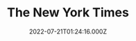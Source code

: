 ---
collection_archive: false
collection_awards: []
collection_category:
  - Reportage
  - Travel
  - Color
  - Workplace
  - Portraits
collection_content: >-
  # T.J. Newman drafted her Novel "Falling" on Cocktail Napkins. It Took Off.


  “Suddenly I have this thought, that all of our lives are in the hands of the
  pilots flying the plane, with that much power and responsibility, how
  vulnerable does that make the pilots?”


  Newman author of the hit suspense novel Falling was a veteran flight
  attendant. While on a Virgin America red-eye from Los Angeles to New York,
  looking out at a cabin filled with dozing strangers. You can imagine the view:
  slack mouths and lolling heads, fleece blankets draped every which way, a
  handful of insomniacs bathed in pools of light.


  “Suddenly I have this thought, that all of our lives are in the hands of the
  pilots flying the plane, with that much power and responsibility, how
  vulnerable does that make the pilots?”


  That story — of a hijacking and an abduction happening simultaneously, with a
  compromised pilot as the common denominator and a quick-thinking flight
  attendant taking charge — is the crux of “Falling,”


  Newman wrote the book during downtime on long flights, using hotel pens to jot
  scenes on cocktail napkins Newman wrote the book during downtime on long
  flights, using hotel pens to jot scenes on cocktail napkins.


  “You become really good at reading people: Has this person had too much to
  drink? Is this person showing a proclivity for noncompliance?” she said. “We
  are in a metal tube traveling hundreds of miles an hour, miles up in the sky.
  We’re always aware of the margin of error.”
collection_cover: https://d1sf55qlb7p6hz.cloudfront.net/2022-08_horizontal-covers-7.jpg
collection_cover_mobile: https://d1sf55qlb7p6hz.cloudfront.net/2022-08_vertical-covers-14.jpg
collection_description: >-
  # T.J. Newman, A veteran flight attendant drafted her Novel "Falling" on
  Cocktail Napkins. It Took Off.


  “Suddenly I have this thought, that all of our lives are in the hands of the
  pilots flying the plane, with that much power and responsibility, how
  vulnerable does that make the pilots?”
collection_description_alignment: center
collection_exhibition: []
collection_filter: Commissioned + Stock
collection_hidden: false
collection_meta: Best Selling Author T.J. Newman 
collection_meta_2: ""
collection_press: []
collection_preview:
  - https://d1sf55qlb7p6hz.cloudfront.net/4x3-newman-1.jpg
  - https://d1sf55qlb7p6hz.cloudfront.net/4x3-newman-3.jpg
  - https://d1sf55qlb7p6hz.cloudfront.net/4x3-newman-2.jpg
  - https://d1sf55qlb7p6hz.cloudfront.net/4x3-newman-4.jpg
cover_image: 
date: 2022-07-21T01:24:16.000Z
hide_footer: false 
navigation_theme: white
px_extra: true
row_alignment: between
slug: nytimes-tjnewman
theme_color: "#F8C7C5"
theme_color_all_works: 
title: The New York Times 
seo:
  meta_description: 
  meta_title: 
collection_blocks:
  - _bookshop_name: collections/media-row-start
    row_alignment: between
  - _bookshop_name: collections/media-element
    align_y:  
    caption: 
    color: "#E1F3DD"
    image:  https://d1sf55qlb7p6hz.cloudfront.net/rieser-nyt-newman-1.jpg
    margin_left: 20
    margin_right: 0
    margin_y: 100
    width: 33
  - _bookshop_name: collections/media-element
    align_y:  
    caption: 
    color: "#E1F9FB"
    image:  https://d1sf55qlb7p6hz.cloudfront.net/rieser-nyt-newman-2.jpg
    margin_left: 0
    margin_right: 5
    margin_y: 900
    width: 33
  - _bookshop_name: collections/media-row
    row_alignment: between
  - _bookshop_name: collections/media-element
    align_y:  
    caption: 
    color: "#FBEBD6"
    image:  https://d1sf55qlb7p6hz.cloudfront.net/rieser-nyt-newman-3.jpg
    margin_left: 30
    margin_right: 0
    margin_y: 200
    width: 55
  - _bookshop_name: collections/media-row
    row_alignment: between
  - _bookshop_name: collections/media-element
    align_y: start
    caption: 
    color: "#E4F6FE"
    image:  https://d1sf55qlb7p6hz.cloudfront.net/rieser-nyt-newman-4.jpg
    margin_left: 10
    margin_right: 0
    margin_y: 200
    width: 25
  - _bookshop_name: collections/media-row
    row_alignment: between
  - _bookshop_name: collections/media-motion
    align_y: start
    block_aspect_ratio: 
    caption: 
    color: ""
    image: 
    margin_left: 20
    margin_right: 0
    margin_y: 100
    show_controls: false
    vimeo_id: 735984980
    width: 66
  - _bookshop_name: collections/media-row
    row_alignment: between
  - _bookshop_name: collections/media-element
    align_y:  
    caption: 
    color: "#FFD9CF"
    image:  https://d1sf55qlb7p6hz.cloudfront.net/rieser-nyt-newman-5.jpg
    margin_left: 30
    margin_right: 0
    margin_y: 200
    width: 40
  - _bookshop_name: collections/media-element
    align_y:  
    caption: 
    color: "#DDF5DA"
    image:  https://d1sf55qlb7p6hz.cloudfront.net/rieser-nyt-newman-6.jpg
    margin_left: 0
    margin_right: 5
    margin_y: 100
    width: 15
  - _bookshop_name: collections/media-row
    row_alignment: between
  - _bookshop_name: collections/media-element
    align_y:  
    caption: 
    color: "#F7F7D0"
    image:  https://d1sf55qlb7p6hz.cloudfront.net/rieser-nyt-newman-7.jpg
    margin_left: 10
    margin_right: 0
    margin_y: 200
    width: 75
  - _bookshop_name: collections/media-row-end
---